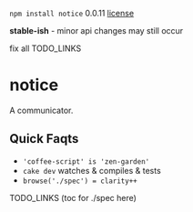 `npm install notice` 0.0.11 [license](./license)

**stable-ish** - minor api changes may still occur

fix all TODO_LINKS

notice
======

A communicator.

Quick Faqts
-----------

* `'coffee-script' is 'zen-garden'`
* `cake dev` watches & compiles & tests
* `browse('./spec') = clarity++` 


TODO_LINKS (toc for ./spec here)

